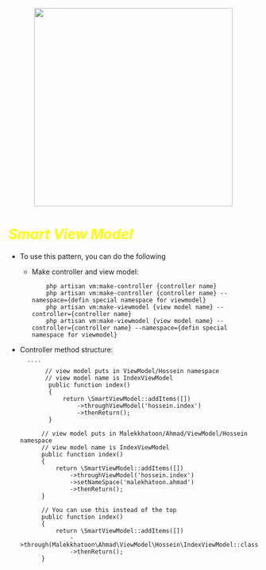 <p align="center"><a href="https://laravel.com" target="_blank"><img src="https://raw.githubusercontent.com/laravel/art/master/logo-lockup/5%20SVG/2%20CMYK/1%20Full%20Color/laravel-logolockup-cmyk-red.svg" width="400"></a></p>


# <font color='yellow'>***Smart View Model***</font> 
- To use this pattern, you can do the following
    - Make controller and view model:
        ````
            php artisan vm:make-controller {controller name}
            php artisan vm:make-controller {controller name} --namespace={defin special namespace for viewmodel}
            php artisan vm:make-viewmodel {view model name} --controller={controller name}
            php artisan vm:make-viewmodel {view model name} --controller={controller name} --namespace={defin special namespace for viewmodel}

- Controller method structure:
  
        ````
             // view model puts in ViewModel/Hossein namespace
             // view model name is IndexViewModel
              public function index()
              {
                  return \SmartViewModel::addItems([])
                      ->throughViewModel('hossein.index') 
                      ->thenReturn();
              }
  
            // view model puts in Malekkhatoon/Ahmad/ViewModel/Hossein namespace
            // view model name is IndexViewModel
            public function index()
            {
                return \SmartViewModel::addItems([])
                    ->throughViewModel('hossein.index')
                    ->setNameSpace('malekhatoon.ahmad')
                    ->thenReturn();
            }

            // You can use this instead of the top
            public function index()
            {
                return \SmartViewModel::addItems([])
                    ->through(Malekkhatoon\Ahmad\ViewModel\Hossein\IndexViewModel::class)
                    ->thenReturn();
            }

    
    


